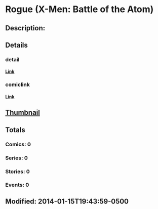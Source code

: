 # Rogue (X-Men: Battle of the Atom)
## Description: 
## Details
### detail
#### [Link](http://marvel.com/characters/48/rogue?utm_campaign=apiRef&utm_source=225578a89fc76f3d20fbffda5d17a88d)
### comiclink
#### [Link](http://marvel.com/comics/characters/1017478/rogue_x-men_battle_of_the_atom?utm_campaign=apiRef&utm_source=225578a89fc76f3d20fbffda5d17a88d)
## [Thumbnail](http://i.annihil.us/u/prod/marvel/i/mg/3/10/52d72b4157a62.jpg)
## Totals
### Comics: 0
### Series: 0
### Stories: 0
### Events: 0
## Modified: 2014-01-15T19:43:59-0500